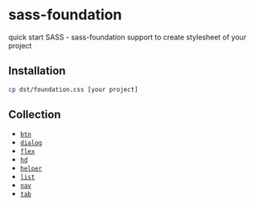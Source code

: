 # sass-foundation
quick start SASS - sass-foundation support to create stylesheet of your project

## Installation

```sh
cp dst/foundation.css [your project]
```

## Collection

* [`btn`](https://github.com/jiroor/sass-foundation/blob/master/sass/component/_btn.sass)
* [`dialog`](https://github.com/jiroor/sass-foundation/blob/master/sass/component/_dialog.sass)
* [`flex`](https://github.com/jiroor/sass-foundation/blob/master/sass/component/_flex.sass)
* [`hd`](https://github.com/jiroor/sass-foundation/blob/master/sass/component/_hd.sass)
* [`helper`](https://github.com/jiroor/sass-foundation/blob/master/sass/component/_helper.sass)
* [`list`](https://github.com/jiroor/sass-foundation/blob/master/sass/component/_list.sass)
* [`nav`](https://github.com/jiroor/sass-foundation/blob/master/sass/component/_nav.sass)
* [`tab`](https://github.com/jiroor/sass-foundation/blob/master/sass/component/_tab.sass)

